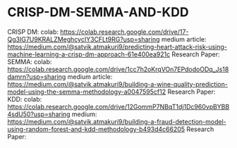 # CRISP-DM-SEMMA-AND-KDD
CRISP DM:
colab: https://colab.research.google.com/drive/17-Qg3IG7U9KRALZMeghcycIY3CFLt9RG?usp=sharing
medium article: https://medium.com/@satvik.atmakuri9/predicting-heart-attack-risk-using-machine-learning-a-crisp-dm-approach-61e400ea921c
Research Paper: 
SEMMA:
colab: https://colab.research.google.com/drive/1cc7h2oKrqVOn7EPdodoODq_Js18damrn?usp=sharing
medium article: https://medium.com/@satvik.atmakuri9/building-a-wine-quality-prediction-model-using-the-semma-methodology-a0047595cf12
Research Paper: 
KDD:
colab: https://colab.research.google.com/drive/12GommP7NBqT1dj1Dc960vpBYBB4sdU50?usp=sharing
medium: https://medium.com/@satvik.atmakuri9/building-a-fraud-detection-model-using-random-forest-and-kdd-methodology-b493d4c66205
Research Paper: 
